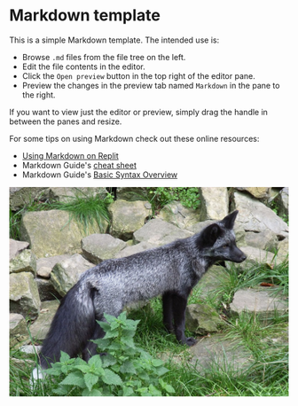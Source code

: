 # Markdown template

This is a simple Markdown template. The intended use is:
* Browse `.md` files from the file tree on the left.
* Edit the file contents in the editor.
* Click the `Open preview` button in the top right of the editor pane.
* Preview the changes in the preview tab named `Markdown` in the pane to the right.

If you want to view just the editor or preview, simply drag the handle in between the panes and resize.

For some tips on using Markdown check out these online resources:
* [Using Markdown on Replit](https://docs.replit.com/tutorials/markdown)
* Markdown Guide's [cheat sheet](https://www.markdownguide.org/cheat-sheet/)
* Markdown Guide's [Basic Syntax Overview](https://www.markdownguide.org/basic-syntax/)

![fox](img1.jpeg)